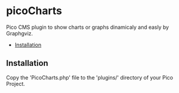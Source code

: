 # picoCharts
Pico CMS plugin to show charts or graphs dinamicaly and easly by Graphgviz.

* [Installation](#installation)

## Installation
Copy the 'PicoCharts.php' file to the 'plugins/' directory of your Pico Project.
